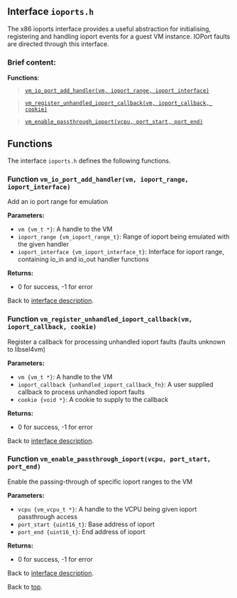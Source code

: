 <!--
     Copyright 2020, Data61, CSIRO (ABN 41 687 119 230)

     SPDX-License-Identifier: CC-BY-SA-4.0
-->

## Interface `ioports.h`

The x86 ioports interface provides a useful abstraction for initialising, registering and handling ioport events
for a guest VM instance. IOPort faults are directed through this interface.

### Brief content:

**Functions**:

> [`vm_io_port_add_handler(vm, ioport_range, ioport_interface)`](#function-vm_io_port_add_handlervm-ioport_range-ioport_interface)

> [`vm_register_unhandled_ioport_callback(vm, ioport_callback, cookie)`](#function-vm_register_unhandled_ioport_callbackvm-ioport_callback-cookie)

> [`vm_enable_passthrough_ioport(vcpu, port_start, port_end)`](#function-vm_enable_passthrough_ioportvcpu-port_start-port_end)


## Functions

The interface `ioports.h` defines the following functions.

### Function `vm_io_port_add_handler(vm, ioport_range, ioport_interface)`

Add an io port range for emulation

**Parameters:**

- `vm {vm_t *}`: A handle to the VM
- `ioport_range {vm_ioport_range_t}`: Range of ioport being emulated with the given handler
- `ioport_interface {vm_ioport_interface_t}`: Interface for ioport range, containing io_in and io_out handler functions

**Returns:**

- 0 for success, -1 for error

Back to [interface description](#interface-ioportsh).

### Function `vm_register_unhandled_ioport_callback(vm, ioport_callback, cookie)`

Register a callback for processing unhandled ioport faults (faults unknown to libsel4vm)

**Parameters:**

- `vm {vm_t *}`: A handle to the VM
- `ioport_callback {unhandled_ioport_callback_fn}`: A user supplied callback to process unhandled ioport faults
- `cookie {void *}`: A cookie to supply to the callback

**Returns:**

- 0 for success, -1 for error

Back to [interface description](#interface-ioportsh).

### Function `vm_enable_passthrough_ioport(vcpu, port_start, port_end)`

Enable the passing-through of specific ioport ranges to the VM

**Parameters:**

- `vcpu {vm_vcpu_t *}`: A handle to the VCPU being given ioport passthrough access
- `port_start {uint16_t}`: Base address of ioport
- `port_end {uint16_t}`: End address of ioport

**Returns:**

- 0 for success, -1 for error

Back to [interface description](#interface-ioportsh).


Back to [top](#).

